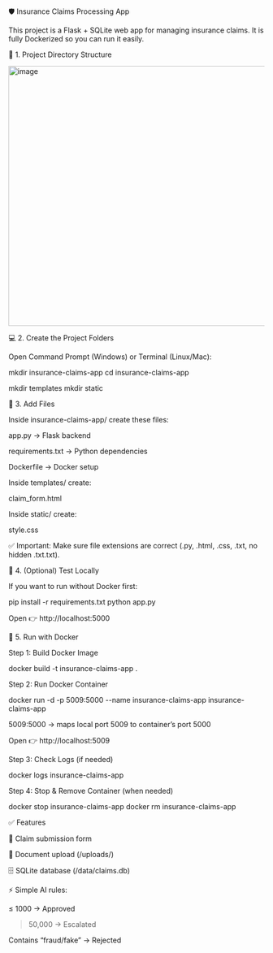 
🛡️ Insurance Claims Processing App

This project is a Flask + SQLite web app for managing insurance claims.
It is fully Dockerized so you can run it easily.

📂 1. Project Directory Structure

<img width="1057" height="512" alt="image" src="https://github.com/user-attachments/assets/c657aeed-ccbd-4d24-861e-231d6f1f3c7a" />

💻 2. Create the Project Folders

Open Command Prompt (Windows) or Terminal (Linux/Mac):

mkdir insurance-claims-app
cd insurance-claims-app

mkdir templates
mkdir static


📝 3. Add Files

Inside insurance-claims-app/ create these files:

app.py → Flask backend

requirements.txt → Python dependencies

Dockerfile → Docker setup


Inside templates/ create:

claim_form.html


Inside static/ create:

style.css


✅ Important: Make sure file extensions are correct (.py, .html, .css, .txt, no hidden .txt.txt).


🐍 4. (Optional) Test Locally

If you want to run without Docker first:

pip install -r requirements.txt
python app.py

Open 👉 http://localhost:5000

🐳 5. Run with Docker

Step 1: Build Docker Image

docker build -t insurance-claims-app .

Step 2: Run Docker Container

docker run -d -p 5009:5000 --name insurance-claims-app insurance-claims-app

5009:5000 → maps local port 5009 to container’s port 5000

Open 👉 http://localhost:5009


Step 3: Check Logs (if needed)

docker logs insurance-claims-app

Step 4: Stop & Remove Container (when needed)

docker stop insurance-claims-app
docker rm insurance-claims-app


✅ Features

📄 Claim submission form

📂 Document upload (/uploads/)

🗄️ SQLite database (/data/claims.db)

⚡ Simple AI rules:

≤ 1000 → Approved

> 50,000 → Escalated

Contains “fraud/fake” → Rejected
